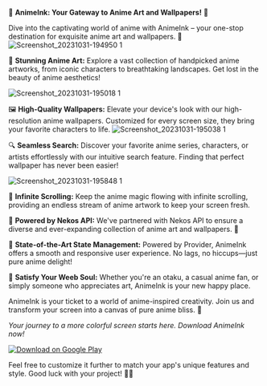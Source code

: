 
🌟 **AnimeInk: Your Gateway to Anime Art and Wallpapers!** 🌟

Dive into the captivating world of anime with AnimeInk – your one-stop destination for exquisite anime art and wallpapers. 💫
![Screenshot_20231031-194950 1](https://github.com/nevilpurpp/Flutter-Anime-Wallapaper-App-master/assets/79148798/aa59552b-82dd-497e-ad1b-c5b79028c143)

🎨 **Stunning Anime Art:** Explore a vast collection of handpicked anime artworks, from iconic characters to breathtaking landscapes. Get lost in the beauty of anime aesthetics!

![Screenshot_20231031-195018 1](https://github.com/nevilpurpp/Flutter-Anime-Wallapaper-App-master/assets/79148798/1a6603b1-101d-4f63-98a6-211f1c0313b7)

🖼️ **High-Quality Wallpapers:** Elevate your device's look with our high-resolution anime wallpapers. Customized for every screen size, they bring your favorite characters to life.
![Screenshot_20231031-195038 1](https://github.com/nevilpurpp/Flutter-Anime-Wallapaper-App-master/assets/79148798/d1164477-1ace-47c2-8863-bd42959d5ab6)

🔍 **Seamless Search:** Discover your favorite anime series, characters, or artists effortlessly with our intuitive search feature. Finding that perfect wallpaper has never been easier!

![Screenshot_20231031-195848 1](https://github.com/nevilpurpp/Flutter-Anime-Wallapaper-App-master/assets/79148798/569da9be-c5ee-444d-bd7b-1d819b30308e)

🌅 **Infinite Scrolling:** Keep the anime magic flowing with infinite scrolling, providing an endless stream of anime artwork to keep your screen fresh.

🚀 **Powered by Nekos API:** We've partnered with Nekos API to ensure a diverse and ever-expanding collection of anime art and wallpapers. 🐾

🧡 **State-of-the-Art State Management:** Powered by Provider, AnimeInk offers a smooth and responsive user experience. No lags, no hiccups—just pure anime delight!

🌸 **Satisfy Your Weeb Soul:** Whether you're an otaku, a casual anime fan, or simply someone who appreciates art, AnimeInk is your new happy place.

AnimeInk is your ticket to a world of anime-inspired creativity. Join us and transform your screen into a canvas of pure anime bliss. 🎉

_Your journey to a more colorful screen starts here. Download AnimeInk now!_

[![Download on Google Play](https://play.google.com/intl/en_us/badges/images/generic/en_badge_web_generic.png)](https://play.google.com/store/apps/details?id=com.anime_wallpaper.fl)

Feel free to customize it further to match your app's unique features and style. Good luck with your project! 🚀🎉
